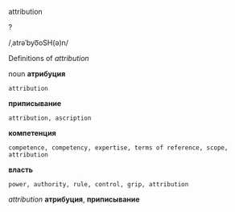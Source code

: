attribution

?

/ˌatrəˈbyo͞oSH(ə)n/

Definitions of _attribution_

noun
**атрибуция**

    attribution
**приписывание**

    attribution, ascription
**компетенция**

    competence, competency, expertise, terms of reference, scope, attribution
**власть**

    power, authority, rule, control, grip, attribution

_attribution_
**атрибуция**, **приписывание**